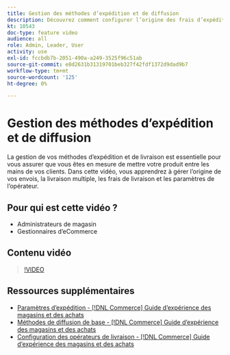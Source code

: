 ```yaml
---
title: Gestion des méthodes d’expédition et de diffusion
description: Découvrez comment configurer l’origine des frais d’expédition, la livraison multiple, les frais de livraison et les paramètres de l’opérateur pour votre boutique de commerce.
kt: 10543
doc-type: feature video
audience: all
role: Admin, Leader, User
activity: use
exl-id: fccbdb7b-2051-490a-a249-3525f96c51ab
source-git-commit: e8d2631b31319701beb327f42fdf1372d9dad9b7
workflow-type: tm+mt
source-wordcount: '125'
ht-degree: 0%

---
```


# Gestion des méthodes d’expédition et de diffusion

La gestion de vos méthodes d’expédition et de livraison est essentielle pour vous assurer que vous êtes en mesure de mettre votre produit entre les mains de vos clients. Dans cette vidéo, vous apprendrez à gérer l’origine de vos envois, la livraison multiple, les frais de livraison et les paramètres de l’opérateur.

## Pour qui est cette vidéo ?

- Administrateurs de magasin
- Gestionnaires d’eCommerce

## Contenu vidéo

>[!VIDEO](https://video.tv.adobe.com/v/343658?quality=12&learn=on)

## Ressources supplémentaires

- [Paramètres d’expédition - [!DNL Commerce] Guide d’expérience des magasins et des achats](https://experienceleague.adobe.com/docs/commerce-admin/stores-sales/delivery/shipping-settings.html)
- [Méthodes de diffusion de base - [!DNL Commerce] Guide d’expérience des magasins et des achats](https://experienceleague.adobe.com/docs/commerce-admin/stores-sales/delivery/delivery.html#basic-delivery-methods)
- [Configuration des opérateurs de livraison - [!DNL Commerce] Guide d’expérience des magasins et des achats](https://experienceleague.adobe.com/docs/commerce-admin/stores-sales/delivery/shipping-carriers/carriers.html)
